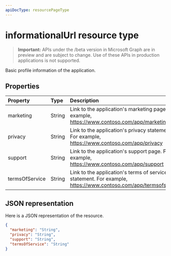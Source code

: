```yaml
---
apiDocType: resourcePageType
---
```

# informationalUrl resource type

> **Important:** APIs under the /beta version in Microsoft Graph are in preview and are subject to change. Use of these APIs in production applications is not supported.

Basic profile information of the application.

## Properties

| Property | Type | Description |
|:---------------|:--------|:----------|
|marketing|String| Link to the application's marketing page. For example, https://www.contoso.com/app/marketing |
|privacy|String| Link to the application's privacy statement. For example, https://www.contoso.com/app/privacy |
|support|String| Link to the application's support page. For example, https://www.contoso.com/app/support |
|termsOfService|String| Link to the application's terms of service statement. For example, https://www.contoso.com/app/termsofservice |

## JSON representation
Here is a JSON representation of the resource.

<!-- {
  "blockType": "resource",
  "optionalProperties": [

  ],
  "@odata.type": "microsoft.graph.informationalUrl"
}-->

```json
{
  "marketing": "String",
  "privacy": "String",
  "support": "String",
  "termsOfService": "String"
}

```


<!-- uuid: 8fcb5dbc-d5aa-4681-8e31-b001d5168d79
2015-10-25 14:57:30 UTC -->
<!-- {
  "type": "#page.annotation",
  "description": "informationalUrl resource",
  "keywords": "",
  "section": "documentation",
  "tocPath": ""
}-->